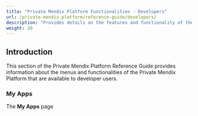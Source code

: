 ```yaml
---
title: "Private Mendix Platform Functionalities - Developers"
url: /private-mendix-platform/reference-guide/developers/
description: "Provides details on the features and functionality of the Private Mendix Platform that are available to users with developer access rights."
weight: 20
---
```


## Introduction

This section of the Private Mendix Platform Reference Guide provides information about the menus and functionalities of the Private Mendix Platform that are available to developer users.

### My Apps

The **My Apps** page 